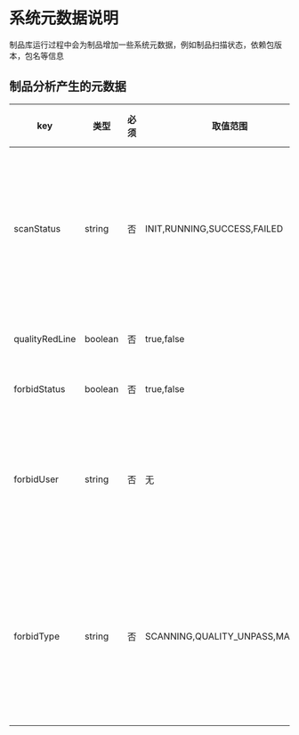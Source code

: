 # 系统元数据说明

制品库运行过程中会为制品增加一些系统元数据，例如制品扫描状态，依赖包版本，包名等信息

## 制品分析产生的元数据

| key            | 类型      | 必须  | 取值范围                           | Node元数据 | Package元数据 | 说明                        | Description                  |
|----------------|---------|-----|--------------------------------|---------|------------|---------------------------|------------------------------|
| scanStatus     | string  | 否   | INIT,RUNNING,SUCCESS,FAILED    | 是       | 是          | 扫描状态,待扫描，扫描中，扫描成功，扫描失败    | scan status                  |
| qualityRedLine | boolean | 否   | true,false                     | 是       | 是          | 是否通过质量红线                  | pass quality red line or not |
| forbidStatus   | boolean | 否   | true,false                     | 是       | 是          | 是否被禁用                     | forbid status                |
| forbidUser     | string  | 否   | 无                              | 是       | 是          | 仅手动禁用时有值，表示谁禁用了该制品        | forbid user                  |
| forbidType     | string  | 否   | SCANNING,QUALITY_UNPASS,MANUAL | 是       | 是          | 禁用类型，分为扫描中，未通过质量红线，用户手动禁用 | forbid type                  |
